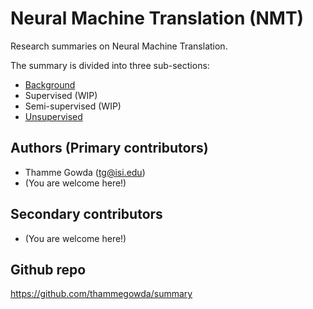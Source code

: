 # Neural Machine Translation (NMT)

Research summaries on Neural Machine Translation.

The summary is divided into three sub-sections:
- [Background](00-background/01-background)
- Supervised (WIP)
- Semi-supervised (WIP)
- [Unsupervised](03-unsup/01-unsupervised-mt)



## Authors (Primary contributors)
- Thamme Gowda (tg@isi.edu)
- (You are welcome here!)

## Secondary contributors
- (You are welcome here!)



## Github repo
https://github.com/thammegowda/summary 

